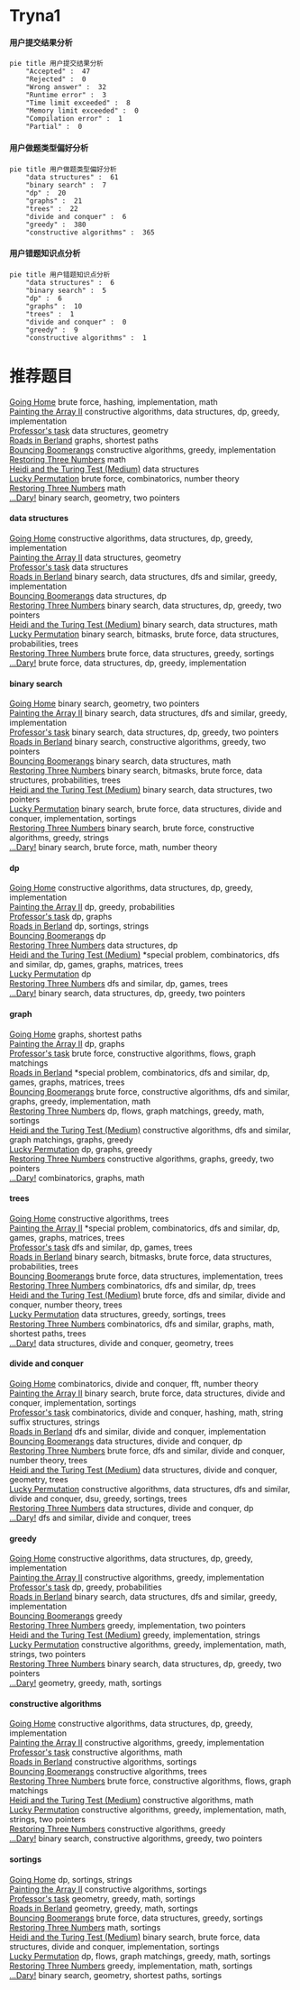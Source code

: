 # Tryna1
<!-- tabs:start -->
#### **用户提交结果分析**

```mermaid
pie title 用户提交结果分析
    "Accepted" :  47
    "Rejected" :  0
    "Wrong answer" :  32
    "Runtime error" :  3
    "Time limit exceeded" :  8
    "Memory limit exceeded" :  0
    "Compilation error" :  1
    "Partial" :  0
```
#### **用户做题类型偏好分析**

```mermaid
pie title 用户做题类型偏好分析
    "data structures" :  61
    "binary search" :  7
    "dp" :  20
    "graphs" :  21
    "trees" :  22
    "divide and conquer" :  6
    "greedy" :  380
    "constructive algorithms" :  365
```
#### **用户错题知识点分析**

```mermaid
pie title 用户错题知识点分析
    "data structures" :  6
    "binary search" :  5
    "dp" :  6
    "graphs" :  10
    "trees" :  1
    "divide and conquer" :  0
    "greedy" :  9
    "constructive algorithms" :  1
```
<!-- tabs:end -->
# 推荐题目
[Going Home](http://codeforces.com/problemset/problem/1500/A)		brute force,
                        hashing,
                        implementation,
                        math		  
[Painting the Array II](https://codeforces.com/contest/1480/problem/D2)		constructive algorithms,
                        data structures,
                        dp,
                        greedy,
                        implementation		  
[Professor's task](http://codeforces.com/problemset/problem/70/D)		data structures,
                        geometry		  
[Roads in Berland](http://codeforces.com/problemset/problem/25/C)		graphs,
                        shortest paths		  
[Bouncing Boomerangs](http://codeforces.com/problemset/problem/1428/D)		constructive algorithms,
                        greedy,
                        implementation		  
[Restoring Three Numbers](http://codeforces.com/problemset/problem/1154/A)		math		  
[Heidi and the Turing Test (Medium)](http://codeforces.com/problemset/problem/1184/C2)		data structures		  
[Lucky Permutation](http://codeforces.com/problemset/problem/121/C)		brute force,
                        combinatorics,
                        number theory		  
[Restoring Three Numbers](https://codeforces.com/contest/1298/problem/A)		math		  
[...Dary!](http://codeforces.com/problemset/problem/696/F)		binary search,
                        geometry,
                        two pointers		  
<!-- tabs:start -->
#### **data structures**
[Going Home](https://codeforces.com/contest/1480/problem/D2)		constructive algorithms,
                        data structures,
                        dp,
                        greedy,
                        implementation		  
[Painting the Array II](http://codeforces.com/problemset/problem/70/D)		data structures,
                        geometry		  
[Professor's task](http://codeforces.com/problemset/problem/1184/C2)		data structures		  
[Roads in Berland](http://codeforces.com/problemset/problem/1324/C)		binary search,
                        data structures,
                        dfs and similar,
                        greedy,
                        implementation		  
[Bouncing Boomerangs](http://codeforces.com/problemset/problem/368/B)		data structures,
                        dp		  
[Restoring Three Numbers](http://codeforces.com/problemset/problem/1492/C)		binary search,
                        data structures,
                        dp,
                        greedy,
                        two pointers		  
[Heidi and the Turing Test (Medium)](http://codeforces.com/problemset/problem/1490/G)		binary search,
                        data structures,
                        math		  
[Lucky Permutation](http://codeforces.com/problemset/problem/1479/D)		binary search,
                        bitmasks,
                        brute force,
                        data structures,
                        probabilities,
                        trees		  
[Restoring Three Numbers](http://codeforces.com/problemset/problem/1497/A)		brute force,
                        data structures,
                        greedy,
                        sortings		  
[...Dary!](http://codeforces.com/problemset/problem/1491/C)		brute force,
                        data structures,
                        dp,
                        greedy,
                        implementation		  
#### **binary search**
[Going Home](http://codeforces.com/problemset/problem/696/F)		binary search,
                        geometry,
                        two pointers		  
[Painting the Array II](http://codeforces.com/problemset/problem/1324/C)		binary search,
                        data structures,
                        dfs and similar,
                        greedy,
                        implementation		  
[Professor's task](http://codeforces.com/problemset/problem/1492/C)		binary search,
                        data structures,
                        dp,
                        greedy,
                        two pointers		  
[Roads in Berland](http://codeforces.com/problemset/problem/1463/D)		binary search,
                        constructive algorithms,
                        greedy,
                        two pointers		  
[Bouncing Boomerangs](http://codeforces.com/problemset/problem/1490/G)		binary search,
                        data structures,
                        math		  
[Restoring Three Numbers](http://codeforces.com/problemset/problem/1479/D)		binary search,
                        bitmasks,
                        brute force,
                        data structures,
                        probabilities,
                        trees		  
[Heidi and the Turing Test (Medium)](http://codeforces.com/problemset/problem/1436/E)		binary search,
                        data structures,
                        two pointers		  
[Lucky Permutation](http://codeforces.com/problemset/problem/1461/D)		binary search,
                        brute force,
                        data structures,
                        divide and conquer,
                        implementation,
                        sortings		  
[Restoring Three Numbers](http://codeforces.com/problemset/problem/1493/C)		binary search,
                        brute force,
                        constructive algorithms,
                        greedy,
                        strings		  
[...Dary!](http://codeforces.com/problemset/problem/1487/D)		binary search,
                        brute force,
                        math,
                        number theory		  
#### **dp**
[Going Home](https://codeforces.com/contest/1480/problem/D2)		constructive algorithms,
                        data structures,
                        dp,
                        greedy,
                        implementation		  
[Painting the Array II](http://codeforces.com/problemset/problem/183/D)		dp,
                        greedy,
                        probabilities		  
[Professor's task](http://codeforces.com/problemset/problem/8/E)		dp,
                        graphs		  
[Roads in Berland](http://codeforces.com/problemset/problem/178/F2)		dp,
                        sortings,
                        strings		  
[Bouncing Boomerangs](http://codeforces.com/problemset/problem/264/C)		dp		  
[Restoring Three Numbers](http://codeforces.com/problemset/problem/368/B)		data structures,
                        dp		  
[Heidi and the Turing Test (Medium)](http://codeforces.com/problemset/problem/1402/C)		*special problem,
                        combinatorics,
                        dfs and similar,
                        dp,
                        games,
                        graphs,
                        matrices,
                        trees		  
[Lucky Permutation](http://codeforces.com/problemset/problem/1114/D)		dp		  
[Restoring Three Numbers](http://codeforces.com/problemset/problem/1404/B)		dfs and similar,
                        dp,
                        games,
                        trees		  
[...Dary!](http://codeforces.com/problemset/problem/1492/C)		binary search,
                        data structures,
                        dp,
                        greedy,
                        two pointers		  
#### **graph**
[Going Home](http://codeforces.com/problemset/problem/25/C)		graphs,
                        shortest paths		  
[Painting the Array II](http://codeforces.com/problemset/problem/8/E)		dp,
                        graphs		  
[Professor's task](https://codeforces.com/contest/1047/problem/D)		brute force,
                        constructive algorithms,
                        flows,
                        graph matchings		  
[Roads in Berland](http://codeforces.com/problemset/problem/1402/C)		*special problem,
                        combinatorics,
                        dfs and similar,
                        dp,
                        games,
                        graphs,
                        matrices,
                        trees		  
[Bouncing Boomerangs](http://codeforces.com/problemset/problem/1487/C)		brute force,
                        constructive algorithms,
                        dfs and similar,
                        graphs,
                        greedy,
                        implementation,
                        math		  
[Restoring Three Numbers](http://codeforces.com/problemset/problem/1437/C)		dp,
                        flows,
                        graph matchings,
                        greedy,
                        math,
                        sortings		  
[Heidi and the Turing Test (Medium)](http://codeforces.com/problemset/problem/1470/D)		constructive algorithms,
                        dfs and similar,
                        graph matchings,
                        graphs,
                        greedy		  
[Lucky Permutation](http://codeforces.com/problemset/problem/1476/C)		dp,
                        graphs,
                        greedy		  
[Restoring Three Numbers](http://codeforces.com/problemset/problem/1304/D)		constructive algorithms,
                        graphs,
                        greedy,
                        two pointers		  
[...Dary!](http://codeforces.com/problemset/problem/1475/C)		combinatorics,
                        graphs,
                        math		  
#### **trees**
[Going Home](http://codeforces.com/problemset/problem/959/C)		constructive algorithms,
                        trees		  
[Painting the Array II](http://codeforces.com/problemset/problem/1402/C)		*special problem,
                        combinatorics,
                        dfs and similar,
                        dp,
                        games,
                        graphs,
                        matrices,
                        trees		  
[Professor's task](http://codeforces.com/problemset/problem/1404/B)		dfs and similar,
                        dp,
                        games,
                        trees		  
[Roads in Berland](http://codeforces.com/problemset/problem/1479/D)		binary search,
                        bitmasks,
                        brute force,
                        data structures,
                        probabilities,
                        trees		  
[Bouncing Boomerangs](http://codeforces.com/problemset/problem/1511/C)		brute force,
                        data structures,
                        implementation,
                        trees		  
[Restoring Three Numbers](http://codeforces.com/problemset/problem/1499/F)		combinatorics,
                        dfs and similar,
                        dp,
                        trees		  
[Heidi and the Turing Test (Medium)](http://codeforces.com/problemset/problem/1491/E)		brute force,
                        dfs and similar,
                        divide and conquer,
                        number theory,
                        trees		  
[Lucky Permutation](http://codeforces.com/problemset/problem/1466/D)		data structures,
                        greedy,
                        sortings,
                        trees		  
[Restoring Three Numbers](http://codeforces.com/problemset/problem/1495/D)		combinatorics,
                        dfs and similar,
                        graphs,
                        math,
                        shortest paths,
                        trees		  
[...Dary!](http://codeforces.com/problemset/problem/1303/G)		data structures,
                        divide and conquer,
                        geometry,
                        trees		  
#### **divide and conquer**
[Going Home](http://codeforces.com/problemset/problem/438/E)		combinatorics,
                        divide and conquer,
                        fft,
                        number theory		  
[Painting the Array II](http://codeforces.com/problemset/problem/1461/D)		binary search,
                        brute force,
                        data structures,
                        divide and conquer,
                        implementation,
                        sortings		  
[Professor's task](http://codeforces.com/problemset/problem/1466/G)		combinatorics,
                        divide and conquer,
                        hashing,
                        math,
                        string suffix structures,
                        strings		  
[Roads in Berland](http://codeforces.com/problemset/problem/1490/D)		dfs and similar,
                        divide and conquer,
                        implementation		  
[Bouncing Boomerangs](https://codeforces.com/contest/1483/problem/C)		data structures,
                        divide and conquer,
                        dp		  
[Restoring Three Numbers](http://codeforces.com/problemset/problem/1491/E)		brute force,
                        dfs and similar,
                        divide and conquer,
                        number theory,
                        trees		  
[Heidi and the Turing Test (Medium)](http://codeforces.com/problemset/problem/1303/G)		data structures,
                        divide and conquer,
                        geometry,
                        trees		  
[Lucky Permutation](http://codeforces.com/problemset/problem/1494/D)		constructive algorithms,
                        data structures,
                        dfs and similar,
                        divide and conquer,
                        dsu,
                        greedy,
                        sortings,
                        trees		  
[Restoring Three Numbers](http://codeforces.com/problemset/problem/1482/E)		data structures,
                        divide and conquer,
                        dp		  
[...Dary!](http://codeforces.com/problemset/problem/566/C)		dfs and similar,
                        divide and conquer,
                        trees		  
#### **greedy**
[Going Home](https://codeforces.com/contest/1480/problem/D2)		constructive algorithms,
                        data structures,
                        dp,
                        greedy,
                        implementation		  
[Painting the Array II](http://codeforces.com/problemset/problem/1428/D)		constructive algorithms,
                        greedy,
                        implementation		  
[Professor's task](http://codeforces.com/problemset/problem/183/D)		dp,
                        greedy,
                        probabilities		  
[Roads in Berland](http://codeforces.com/problemset/problem/1324/C)		binary search,
                        data structures,
                        dfs and similar,
                        greedy,
                        implementation		  
[Bouncing Boomerangs](http://codeforces.com/problemset/problem/92/B)		greedy		  
[Restoring Three Numbers](http://codeforces.com/problemset/problem/1120/A)		greedy,
                        implementation,
                        two pointers		  
[Heidi and the Turing Test (Medium)](http://codeforces.com/problemset/problem/765/B)		greedy,
                        implementation,
                        strings		  
[Lucky Permutation](https://codeforces.com/contest/1509/problem/D)		constructive algorithms,
                        greedy,
                        implementation,
                        math,
                        strings,
                        two pointers		  
[Restoring Three Numbers](http://codeforces.com/problemset/problem/1492/C)		binary search,
                        data structures,
                        dp,
                        greedy,
                        two pointers		  
[...Dary!](https://codeforces.com/contest/1496/problem/C)		geometry,
                        greedy,
                        math,
                        sortings		  
#### **constructive algorithms**
[Going Home](https://codeforces.com/contest/1480/problem/D2)		constructive algorithms,
                        data structures,
                        dp,
                        greedy,
                        implementation		  
[Painting the Array II](http://codeforces.com/problemset/problem/1428/D)		constructive algorithms,
                        greedy,
                        implementation		  
[Professor's task](http://codeforces.com/problemset/problem/1205/F)		constructive algorithms,
                        math		  
[Roads in Berland](http://codeforces.com/problemset/problem/254/A)		constructive algorithms,
                        sortings		  
[Bouncing Boomerangs](http://codeforces.com/problemset/problem/959/C)		constructive algorithms,
                        trees		  
[Restoring Three Numbers](https://codeforces.com/contest/1047/problem/D)		brute force,
                        constructive algorithms,
                        flows,
                        graph matchings		  
[Heidi and the Turing Test (Medium)](https://codeforces.com/contest/967/problem/E)		constructive algorithms,
                        math		  
[Lucky Permutation](https://codeforces.com/contest/1509/problem/D)		constructive algorithms,
                        greedy,
                        implementation,
                        math,
                        strings,
                        two pointers		  
[Restoring Three Numbers](http://codeforces.com/problemset/problem/1493/A)		constructive algorithms,
                        greedy		  
[...Dary!](http://codeforces.com/problemset/problem/1463/D)		binary search,
                        constructive algorithms,
                        greedy,
                        two pointers		  
#### **sortings**
[Going Home](http://codeforces.com/problemset/problem/178/F2)		dp,
                        sortings,
                        strings		  
[Painting the Array II](http://codeforces.com/problemset/problem/254/A)		constructive algorithms,
                        sortings		  
[Professor's task](https://codeforces.com/contest/1496/problem/C)		geometry,
                        greedy,
                        math,
                        sortings		  
[Roads in Berland](http://codeforces.com/problemset/problem/1495/A)		geometry,
                        greedy,
                        math,
                        sortings		  
[Bouncing Boomerangs](http://codeforces.com/problemset/problem/1497/A)		brute force,
                        data structures,
                        greedy,
                        sortings		  
[Restoring Three Numbers](http://codeforces.com/problemset/problem/1427/A)		math,
                        sortings		  
[Heidi and the Turing Test (Medium)](http://codeforces.com/problemset/problem/1461/D)		binary search,
                        brute force,
                        data structures,
                        divide and conquer,
                        implementation,
                        sortings		  
[Lucky Permutation](http://codeforces.com/problemset/problem/1437/C)		dp,
                        flows,
                        graph matchings,
                        greedy,
                        math,
                        sortings		  
[Restoring Three Numbers](http://codeforces.com/problemset/problem/1473/A)		greedy,
                        implementation,
                        math,
                        sortings		  
[...Dary!](http://codeforces.com/problemset/problem/1486/B)		binary search,
                        geometry,
                        shortest paths,
                        sortings		  
<!-- tabs:end -->
